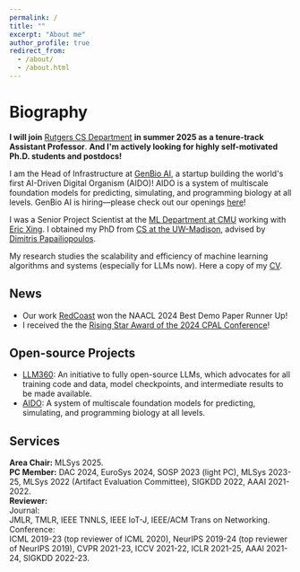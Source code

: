 ```yaml
---
permalink: /
title: ""
excerpt: "About me"
author_profile: true
redirect_from: 
  - /about/
  - /about.html
---
```


Biography
======
**I will join** [Rutgers CS Department](https://www.cs.rutgers.edu/) **in summer 2025 as a tenure-track Assistant Professor**. **And I'm actively looking for highly self-motivated Ph.D. students and postdocs!** 

I am the Head of Infrastructure at [GenBio AI](https://genbio.ai/), a startup building the world's first AI-Driven Digital Organism (AIDO)! AIDO is a system of multiscale foundation models for predicting, simulating, and programming biology at all levels. GenBio AI is hiring—please check out our openings [here](https://jobs.lever.co/genbio)!

I was a Senior Project Scientist at the [ML Department at CMU](https://www.ml.cmu.edu/) working with [Eric Xing](http://www.cs.cmu.edu/~epxing/). I obtained my PhD from [CS at the UW-Madison](https://www.cs.wisc.edu/), advised by [Dimitris Papailiopoulos](http://papail.io/).  

My research studies the scalability and efficiency of machine learning algorithms and systems (especially for LLMs now). Here a copy of my [CV](https://hwang595.github.io/cv/hwang_cv.pdf).   

## News
* Our work [RedCoast](https://aclanthology.org/2024.naacl-demo.14/) won the NAACL 2024 Best Demo Paper Runner Up!
* I received the the [Rising Star Award of the 2024 CPAL Conference](https://cpal.cc/rising_stars_awardees/)!  

## Open-source Projects
* [LLM360](https://www.llm360.ai/): An initiative to fully open-source LLMs, which advocates for all training code and data, model checkpoints, and intermediate results to be made available.
* [AIDO](https://huggingface.co/genbio-ai): A system of multiscale foundation models for predicting, simulating, and programming biology at all levels.

<!-- ## Grants
* NSF IIS2311990 (Senior Personnel/Co-Investigator, PI: Eric P. Xing) "III: Small: Multiple Device Collaborative Learning in Real Heterogeneous and Dynamic Environments", 09/01/2023-08/31/2026.  
* Semiconductor Research Corp. Artificial Intelligence Hardware Program (Project Co-lead, PI: Eric P. Xing) "Co-designing Distributed ML Systems and Algorithms for Foundation Models for AI-for-Science", 01/01/2024-12/31/2026.  --> 

## Services
**Area Chair:**
MLSys 2025.    
**PC Member:**
DAC 2024, EuroSys 2024, SOSP 2023 (light PC), MLSys 2023-25, MLSys 2022 (Artifact Evaluation Committee), SIGKDD 2022, AAAI 2021-2022.  
**Reviewer:**  
Journal:  
JMLR, TMLR, IEEE TNNLS, IEEE IoT-J, IEEE/ACM Trans on Networking.  
Conference:  
ICML 2019-23 (top reviewer of ICML 2020), NeurIPS 2019-24 (top reviewer of NeurIPS 2019), CVPR 2021-23, ICCV 2021-22, ICLR 2021-25, AAAI 2021-24, SIGKDD 2022-23.  